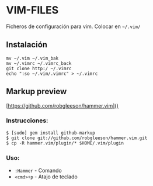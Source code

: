 # VIM-FILES

Ficheros de configuración para vim. Colocar en `~/.vim/`

## Instalación

    mv ~/.vim ~/.vim_bak
    mv ~/.vimrc ~/.vimrc_back
    git clone http:/ ~/.vimrc 
    echo ":so ~/.vim/.vimrc" > ~/.vimrc
 
## Markup preview

[https://github.com/robgleeson/hammer.vim]()

### Instrucciones:

    $ [sudo] gem install github-markup
    $ git clone git://github.com/robgleeson/hammer.vim.git
    $ cp -R hammer.vim/plugin/* $HOME/.vim/plugin

### Uso:

* `:Hammer` - Comando
* `<cmd>+p` - Atajo de teclado
